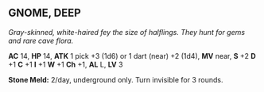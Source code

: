 ## GNOME, DEEP

_Gray-skinned, white-haired fey the size of halflings. They hunt for gems and rare cave flora._

**AC** 14, **HP** 14, **ATK** 1 pick +3 (1d6) or 1 dart (near) +2 (1d4), **MV** near, **S** +2 **D** +1 **C** +1 **I** +1 **W** +1 **Ch** +1, **AL** L, **LV** 3

**Stone Meld:** 2/day, underground only. Turn invisible for 3 rounds.

